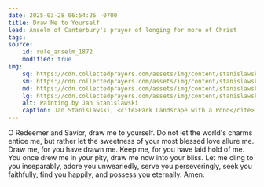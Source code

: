 ```yaml
---
date: 2025-03-28 06:54:26 -0700
title: Draw Me to Yourself
lead: Anselm of Canterbury's prayer of longing for more of Christ
tags:
source:
    id: rule_anselm_1872
    modified: true
img:
    sq: https://cdn.collectedprayers.com/assets/img/content/stanislawski-park-landscape-pond-sq.webp
    sm: https://cdn.collectedprayers.com/assets/img/content/stanislawski-park-landscape-pond-sm.webp
    md: https://cdn.collectedprayers.com/assets/img/content/stanislawski-park-landscape-pond-md.webp
    lg: https://cdn.collectedprayers.com/assets/img/content/stanislawski-park-landscape-pond-lg.webp
    alt: Painting by Jan Stanislawski
    caption: Jan Stanislawski, <cite>Park Landscape with a Pond</cite>
---
```

O Redeemer and Savior, draw me to yourself. Do not let the world's charms entice me, but rather let the sweetness of your most blessed love allure me. Draw me, for you have drawn me. Keep me, for you have laid hold of me. You once drew me in your pity, draw me now into your bliss. Let me cling to you inseparably, adore you unweariedly, serve you perseveringly, seek you faithfully, find you happily, and possess you eternally. Amen.
